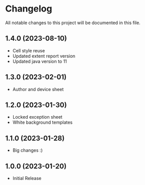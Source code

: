 # Changelog
All notable changes to this project will be documented in this file.

## 1.4.0 (2023-08-10)

* Cell style reuse
* Updated extent report version
* Updated java version to 11

## 1.3.0 (2023-02-01)

* Author and device sheet

## 1.2.0 (2023-01-30)

* Locked exception sheet
* White background templates

## 1.1.0 (2023-01-28)

* Big changes :)

## 1.0.0 (2023-01-20)

* Initial Release